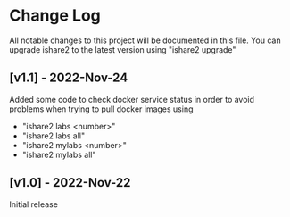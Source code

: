 # Change Log
All notable changes to this project will be documented in this file. You can upgrade ishare2 to the latest version using "ishare2 upgrade"
 
## [v1.1] - 2022-Nov-24
  
Added some code to check docker service status in order to avoid problems when trying to pull docker images using

* "ishare2 labs \<number\>"
* "ishare2 labs all"
* "ishare2 mylabs \<number\>"
* "ishare2 mylabs all"

## [v1.0] - 2022-Nov-22
Initial release
